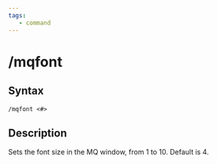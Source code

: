 ```yaml
---
tags:
   - command
---
```

# /mqfont

## Syntax
<!--cmd-syntax-start-->
```eqcommand
/mqfont <#>
```
<!--cmd-syntax-end-->

## Description
<!--cmd-desc-start-->
Sets the font size in the MQ window, from 1 to 10. Default is 4.
<!--cmd-desc-end-->
